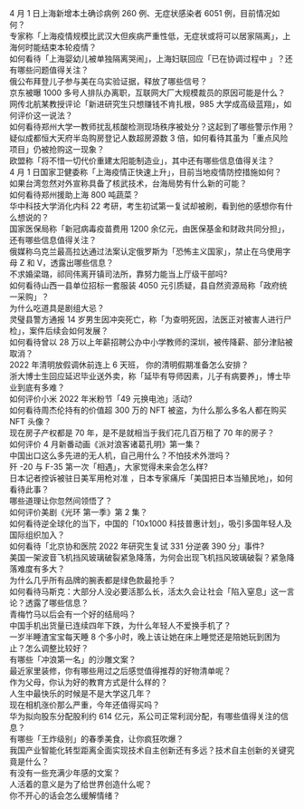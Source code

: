 4 月 1 日上海新增本土确诊病例 260 例、无症状感染者 6051 例，目前情况如何？  
专家称「上海疫情规模比武汉大但疾病严重性低，无症状或将可以居家隔离」，上海何时能结束本轮疫情？  
如何看待「上海婴幼儿被单独隔离哭闹」，上海妇联回应「已在协调过程中 」？还有哪些问题值得关注？  
俄公布拜登儿子参与美在乌实验证据，释放了哪些信号？  
京东被曝 1000 多号人排队办离职，互联网大厂大规模裁员的原因可能是什么？  
网传北航某教授评论「新进研究生只想赚钱不肯扎根，985 大学成高级蓝翔」，如何评价这一说法？  
如何看待郑州大学一教师扰乱核酸检测现场秩序被处分？这起到了哪些警示作用？  
疑似成都恒大天府半岛购房登记人数超房源数 3 倍，如何看待其虽为「重点风险项目」仍被抢购这一现象？  
欧盟称「将不惜一切代价重建太阳能制造业」，其中还有哪些信息值得关注？  
4 月 1 日国家卫健委称「上海疫情正快速上升」，目前当地疫情防控措施如何？  
如果台湾忽然对外宣称具备了核武技术，台海局势有什么新的可能？  
如何看待郑州援助上海 800 吨蔬菜？  
华中科技大学消化内科 22 考研，考生初试第一复试却被刷，看到他的感想你有什么想说的？  
国家医保局称「新冠病毒疫苗费用 1200 余亿元，由医保基金和财政共同分担」，还有哪些信息值得关注？  
俄媒称乌克兰最高拉达通过法案认定俄罗斯为「恐怖主义国家」，禁止在乌使用字母 Z 和 V，透露出哪些信息？  
不求婚梁璐，祁同伟离开镇司法所，靠努力能当上厅级干部吗?  
如何看待山西一县单位招标一套服装 4050 元引质疑，县自然资源局称「政府统一采购」？  
为什么吃道具是剧组大忌？  
灵璧县警方通报 14 岁男生因冲突死亡，称「为查明死因，法医正对被害人进行尸检」，案件后续会如何发展？  
如何看待曾以 28 万以上年薪招聘公办中小学教师的深圳，被传降薪、部分津贴被取消？  
2022 年清明放假调休前连上 6 天班， 你的清明假期准备怎么安排？  
浙大博士生回应延迟毕业送外卖，称「延毕有导师因素，儿子有病要养」，博士毕业到底有多难？  
如何评价小米 2022 年米粉节「49 元换电池」活动?  
如何看待周杰伦持有的价值超 300 万的 NFT 被盗，为什么那么多名人都在购买 NFT 头像？  
现在房子产权都是 70 年，是不是就相当于我们花几百万租了 70 年的房子？  
如何评价 4 月新番动画《派对浪客诸葛孔明》第一集？  
中国出口这么多先进的无人机，自己用什么？不怕技术外泄吗？  
歼 -20 与 F-35 第一次「相遇」，大家觉得未来会怎么样?  
日本记者控诉被驻日美军用枪对准 ，日本专家痛斥「美国把日本当殖民地」，如何看待此事？  
哪些道理让你忽然间领悟了？  
如何评价美剧《光环 第一季》第 2 集？  
如何看待逆全球化的当下，中国的「10x1000 科技普惠计划」，吸引多国年轻人及国际组织加入？  
如何看待「北京协和医院 2022 年研究生复试 331 分逆袭 390 分」事件?  
美国一架波音飞机挡风玻璃破裂紧急降落，为何会出现飞机挡风玻璃破裂？紧急降落难度有多大？  
为什么几乎所有品牌的腕表都是绿色款最抢手？  
如何看待马斯克：大部分人没必要活那么长，活太久会让社会「陷入窒息」这一言论？透露了哪些信息？  
青梅竹马以后会有一个好的结局吗？  
中国手机出货量已连续四年下跌，为什么年轻人不爱换手机了？  
一岁半睡渣宝宝每天睡 8 个多小时，晚上该让她在床上睡觉还是陪她玩到困为止？怎么调整比较好？  
有哪些「冲浪第一名」的沙雕文案？  
最近家里装修，你有哪些用过之后感觉值得推荐的好物清单呢？  
作为父母，你认为好的教育方式是什么样的？  
人生中最快乐的时候是不是大学这几年？  
现在相机涨价那么严重，今年还值得买吗？  
华为拟向股东分配股利约 614 亿元，系公司正常利润分配，有哪些值得关注的信息？  
有哪些「王炸级别」的春季美食，让你疯狂吹爆？  
我国产业智能化转型距离全面实现技术自主创新还有多远？技术自主创新的关键究竟是什么？  
有没有一些充满少年感的文案？  
人活着的意义是为了给世界创造什么呢？  
你不开心的话会怎么缓解情绪？  
